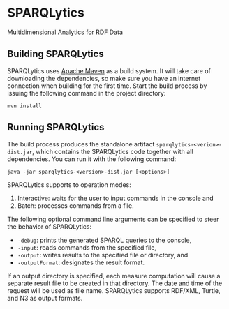 # SPARQLytics

Multidimensional Analytics for RDF Data

## Building SPARQLytics

SPARQLytics uses [Apache Maven](http://maven.apache.org/) as a build system.
It will take care of downloading the dependencies, so make sure you have an
internet connection when building for the first time. Start the build process
by issuing the following command in the project directory:
```
mvn install
```

## Running SPARQLytics

The build process produces the standalone artifact
`sparqlytics-<verion>-dist.jar`, which contains the SPARQLytics code together
with all dependencies. You can run it with the following command:
```
java -jar sparqlytics-<version>-dist.jar [<options>]
```

SPARQLytics supports to operation modes:

1. Interactive: waits for the user to input commands in the console and
2. Batch: processes commands from a file.

The following optional command line arguments can be specified to steer the
behavior of SPARQLytics:
* `-debug`: prints the generated SPARQL queries to the console,
* `-input`: reads commands from the specified file,
* `-output`: writes results to the specified file or directory, and
* `-outputFormat`: designates the result format.

If an output directory is specified, each measure computation will cause a
separate result file to be created in that directory. The date and time of the
request will be used as file name.
SPARQLytics supports RDF/XML, Turtle, and N3 as output formats.
